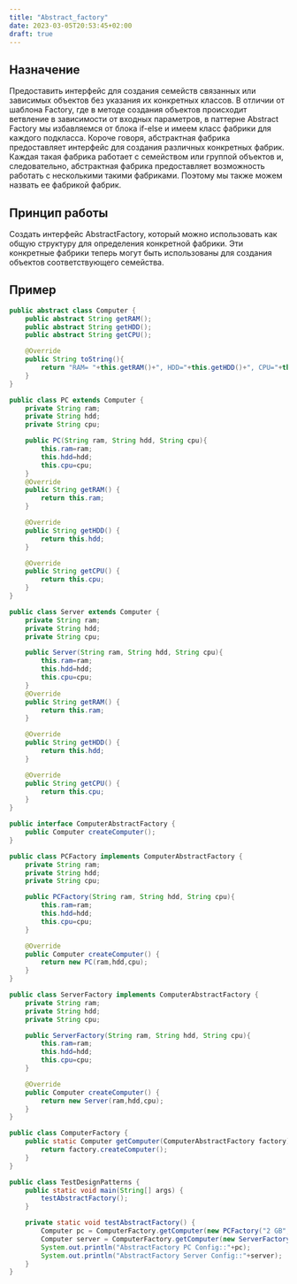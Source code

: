 ```yaml
---
title: "Abstract_factory"
date: 2023-03-05T20:53:45+02:00
draft: true
---
```


## Назначение

Предоставить интерфейс для создания семейств связанных или зависимых объектов без указания их конкретных классов.
В отличии от шаблона Factory, где в методе создания объектов происходит ветвление в зависимости от входных параметров, в паттерне Abstract Factory мы избавляемся от блока if-else и имеем класс фабрики для каждого подкласса.
Короче говоря, абстрактная фабрика предоставляет интерфейс для создания различных конкретных фабрик. Каждая такая фабрика работает с семейством или группой объектов и, следовательно, абстрактная фабрика предоставляет возможность работать с несколькими такими фабриками. Поэтому мы также можем назвать ее фабрикой фабрик.

## Принцип работы

Cоздать интерфейс AbstractFactory, который можно использовать как общую структуру для определения конкретной фабрики. Эти конкретные фабрики теперь могут быть использованы для создания объектов соответствующего семейства.

## Пример

```java
public abstract class Computer {
    public abstract String getRAM();
    public abstract String getHDD();
    public abstract String getCPU();

    @Override
    public String toString(){
        return "RAM= "+this.getRAM()+", HDD="+this.getHDD()+", CPU="+this.getCPU();
    }
}

public class PC extends Computer {
    private String ram;
    private String hdd;
    private String cpu;

    public PC(String ram, String hdd, String cpu){
        this.ram=ram;
        this.hdd=hdd;
        this.cpu=cpu;
    }
    @Override
    public String getRAM() {
        return this.ram;
    }

    @Override
    public String getHDD() {
        return this.hdd;
    }

    @Override
    public String getCPU() {
        return this.cpu;
    }
}

public class Server extends Computer {
    private String ram;
    private String hdd;
    private String cpu;

    public Server(String ram, String hdd, String cpu){
        this.ram=ram;
        this.hdd=hdd;
        this.cpu=cpu;
    }
    @Override
    public String getRAM() {
        return this.ram;
    }

    @Override
    public String getHDD() {
        return this.hdd;
    }

    @Override
    public String getCPU() {
        return this.cpu;
    }
}

public interface ComputerAbstractFactory {
	public Computer createComputer();
}

public class PCFactory implements ComputerAbstractFactory {
	private String ram;
	private String hdd;
	private String cpu;

	public PCFactory(String ram, String hdd, String cpu){
		this.ram=ram;
		this.hdd=hdd;
		this.cpu=cpu;
	}

	@Override
	public Computer createComputer() {
		return new PC(ram,hdd,cpu);
	}
}

public class ServerFactory implements ComputerAbstractFactory {
	private String ram;
	private String hdd;
	private String cpu;

	public ServerFactory(String ram, String hdd, String cpu){
		this.ram=ram;
		this.hdd=hdd;
		this.cpu=cpu;
	}

	@Override
	public Computer createComputer() {
		return new Server(ram,hdd,cpu);
	}
}

public class ComputerFactory {
	public static Computer getComputer(ComputerAbstractFactory factory){
		return factory.createComputer();
	}
}

public class TestDesignPatterns {
	public static void main(String[] args) {
		testAbstractFactory();
	}

	private static void testAbstractFactory() {
		Computer pc = ComputerFactory.getComputer(new PCFactory("2 GB","500 GB","2.4 GHz"));
		Computer server = ComputerFactory.getComputer(new ServerFactory("16 GB","1 TB","2.9 GHz"));
		System.out.println("AbstractFactory PC Config::"+pc);
		System.out.println("AbstractFactory Server Config::"+server);
	}
}
```
